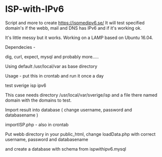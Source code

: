 # ISP-with-IPv6
Script and more to create https://ispmedipv6.se/ It will test specified domain's if the webb, mail and DNS has IPv6 and if it's working ok.

It's little messy but it works. Working on a LAMP based on Ubuntu 16.04.

Dependecies -

dig, curl, expect, mysql and probably more.....

Using default /usr/local/var as base directory

Usage - put this in crontab and run it once a day

test sverige isp ipv6

This case needs directory /usr/local/var/sverige/isp and a file there named domain with the domains to test.

Import result into database ( change username, password and databasename )

importISP.php - also in crontab

Put webb directory in your public_html, change loadData.php with correct username, password and databasename

and create a database with schema from ispwithipv6.mysql



